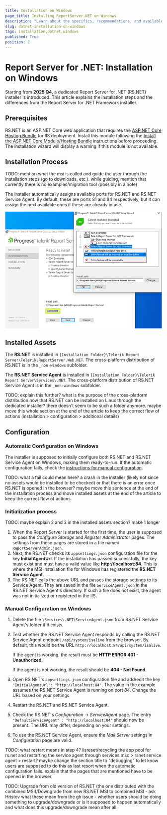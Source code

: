 ```yaml
---
title: Installation on Windows
page_title: Installing ReportServer.NET on Windows
description: "Learn about the specifics, recommendations, and available approaches for installing the Telerik Report Server for .NET on Windows."
slug: dotnet-installation-on-windows
tags: installation,dotnet,windows
published: True
position: 2
---
```


# Report Server for .NET: Installation on Windows

Starting from **2025 Q4**, a dedicated Report Server for .NET (RS.NET) installer is introduced. This article explains the installation steps and the differences from the Report Server for .NET Framework installer.

## Prerequisites

RS.NET is an ASP.NET Core web application that requires the [ASP.NET Core Hosting Bundle](https://learn.microsoft.com/en-us/aspnet/core/host-and-deploy/iis/?view=aspnetcore-8.0) for IIS deployment. Install this module following the [Install the ASP.NET Core Module/Hosting Bundle](https://learn.microsoft.com/en-us/aspnet/core/host-and-deploy/iis/?view=aspnetcore-8.0#install-the-aspnet-core-modulehosting-bundle) instructions before proceeding. The installation wizard will display a warning if this module is not available.

## Installation Process

TODO: mention what the msi is called and guide the user through the installation steps (go to downloads, etc.). while guiding, mention that currently there is no examples/migration tool (possibly in a note)

The installer automatically assigns available ports for RS.NET and RS.NET Service Agent. By default, these are ports 81 and 84 respectively, but it can assign the next available ones if these are already in use.

![Use the button Customize to allow installing the Report Server for .NET](../images/rs-net-images/rs-customize.png)

## Installed Assets

The __RS.NET__ is installed in `{Installation Folder}\Telerik Report Server\Telerik.ReportServer.Web.NET`. The cross-platform distribution of RS.NET is in the `_non-windows` subfolder.

The __RS.NET Service Agent__ is installed in `{Installation Folder}\Telerik Report Server\Services\.NET`. The cross-platform distribution of RS.NET Service Agent is in the `_non-windows` subfolder.

TODO: explain this further? what is the purpose of the cross-platform distribution now that RS.NET can be installed on Linux through the dedicated installer? there doesn't seem to be such a folder anymore. maybe move this whole section at the end of the article to keep the correct flow of actions (installation > configuration > additional details)

## Configuration

### Automatic Configuration on Windows

The installer is supposed to initially configure both RS.NET and RS.NET Service Agent on Windows, making them ready-to-run. If the automatic configuration fails, check the [instructions for manual configuration](#manual-configuration-on-windows).

TODO: what a fail could mean here? a crash in the installer (likely not since no assets would be installed to be checked) or that there is an error once RS.NET is opened in the browser? maybe move this sentence at the end of the installation process and move installed assets at the end of the article to keep the correct flow of actions

### Initialization process

TODO: maybe explain 2 and 3 in the installed assets section? make 1 longer

1. When the Report Server is started for the first time, the user is supposed to pass the _Configure Storage_ and _Register Administrator_ pages. The settings from these pages are stored in a file named `ReportServerAdmin.json`.
1. Next, the RS.NET checks its `appsettings.json` configuration file for the key __InitialAgentUrl__. If the installation has passed successfully, the key must exist and must have a valid value like __http://localhost:84__. This is where the MSI installation file for Windows has registered the __RS.NET Service Agent__.
1. The RS.NET calls the above URL and passes the storage settings to its Service Agent. They are saved in the file `ServiceAgent.json` in the RS.NET Service Agent's directory. If such a file does not exist, the agent was not initialized or registered in the IIS.

### Manual Configuration on Windows

1. Delete the file `\Services\.NET\ServiceAgent.json` from RS.NET Service Agent's folder if it exists.
1. Test whether the RS.NET Service Agent responds by calling the RS.NET Service Agent endpoint `/api/system/isalive` from the browser. By default, this would be the URL `http://localhost:84/api/system/isalive`.

	If the agent is working, the result must be __HTTP ERROR 401 - Unauthorized__.

	If the agent is not working, the result should be __404 - Not Found__.

1. Open RS.NET's `appsettings.json` configuration file and add/edit the key `"InitialAgentUrl": "http://localhost:84"`. The value in the example assumes the RS.NET Service Agent is running on port _84_. Change the URL based on your settings.
1. Restart the RS.NET and RS.NET Service Agent.
1. Check the RS.NET's _Configuration_ -> _ServiceAgent_ page. The entry `"DefaultServiceAgent" : "http://localhost:84"` should now be present. The URL may differ, depending on your settings.
1. To use the RS.NET Service Agent, ensure the _Mail Server_ settings in _Configuration_ page are valid.

TODO: what restart means in step 4? iisreset/recycling the app pool for rs.net and restarting the service agent through services.msc > rsnet service agent > restart? maybe change the section title to "debugging" to let know users are supposed to do this as last resort when the automatic configuration fails. explain that the pages that are mentioned have to be opened in the browser

TODO: Upgrade from old version of RS.NET (the one distributed with the combined MSI)/Downgrade from new RS.NET MSI to combined MSI - ask Hristov what these mean from the gh issue - whether users should be doing something to upgrade/downgrade or is it supposed to happen automatically and what does this upgrade/downgrade mean after all